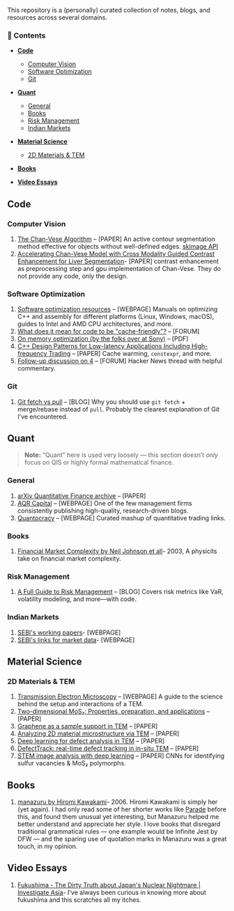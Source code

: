 

This repository is a (personally) curated collection of notes, blogs, and resources across several domains.



### 🧠 Contents

- [**Code**](#code)
  - [Computer Vision](#computer-vision)
  - [Software Optimization](#software-optimization)
  - [Git](#git)

- [**Quant**](#quant)
  - [General](#general)
  - [Books](#books)
  - [Risk Management](#risk-management)
  - [Indian Markets](#indian-markets)

- [**Material Science**](#material-science)
  - [2D Materials & TEM](#2d-materials--tem)

- [**Books**](#books)
  
- [**Video Essays**](#video-essays)




## Code 

### Computer Vision
1. [The Chan-Vese Algorithm](https://arxiv.org/abs/1107.2782) – [PAPER] An active contour segmentation method effective for objects without well-defined edges. [skimage API](https://scikit-image.org/docs/0.25.x/auto_examples/segmentation/plot_chan_vese.html#sphx-glr-auto-examples-segmentation-plot-chan-vese-py)
2. [Accelerating Chan-Vese Model with Cross Modality Guided
Contrast Enhancement for Liver Segmentation](https://helvia.uco.es/xmlui/bitstream/handle/10396/30548/Author_copy_Chan_vese.pdf?isAllowed=y&sequence=3)- [PAPER] contrast enhancement as preprocessing step and gpu implementation of Chan-Vese. They do not provide any code, only the design.

### Software Optimization
1. [Software optimization resources](https://www.agner.org/optimize/) – [WEBPAGE] Manuals on optimizing C++ and assembly for different platforms (Linux, Windows, macOS), guides to Intel and AMD CPU architectures, and more.
2. [What does it mean for code to be "cache-friendly"?](https://stackoverflow.com/questions/16699247/what-does-it-mean-for-code-to-be-cache-friendly) – [FORUM]
3. [On memory optimization (by the folks over at Sony)](https://web.archive.org/web/20160422113037/http://www.research.scea.com/research/pdfs/GDC2003_Memory_Optimization_18Mar03.pdf) – [PDF]
4. [C++ Design Patterns for Low-latency Applications Including High-frequency Trading](https://arxiv.org/abs/2309.04259) – [PAPER] Cache warming, `constexpr`, and more.
5. [Follow-up discussion on 4](https://news.ycombinator.com/item?id=40908273) – [FORUM] Hacker News thread with helpful commentary.

### Git
1. [Git fetch vs pull](https://longair.net/blog/2009/04/16/git-fetch-and-merge/) – [BLOG] Why you should use `git fetch` + merge/rebase instead of `pull`. Probably the clearest explanation of Git I’ve encountered.



## Quant
> **Note:** “Quant” here is used very loosely — this section doesn’t *only* focus on QIS or highly formal mathematical finance.

### General
1. [arXiv Quantitative Finance archive](https://arxiv.org/archive/q-fin) – [PAPER]
2. [AQR Capital](https://www.aqr.com/Insights/Research) – [WEBPAGE] One of the few management firms consistently publishing high-quality, research-driven blogs.
3. [Quantocracy](https://quantocracy.com/) – [WEBPAGE] Curated mashup of quantitative trading links.

### Books
1. [Financial Market Complexity by Neil Johnson et all](https://books.google.com/books/about/Financial_Market_Complexity.html?id=QJnOwQEACAAJ)- 2003, A physicits take on financial market complexity. 

### Risk Management
1. [A Full Guide to Risk Management](https://www.vertoxquant.com/p/a-full-guide-to-risk-management) – [BLOG] Covers risk metrics like VaR, volatility modeling, and more—with code.

### Indian Markets 
1. [SEBI's working papers](https://www.sebi.gov.in/sebiweb/home/HomeAction.do?doListing=yes&sid=4&ssid=81&smid=104)- [WEBPAGE]
2. [SEBI's links for market data](https://www.sebi.gov.in/Curation_Links_for_Securities_Market_Data.html)- [WEBPAGE]
   

## Material Science

### 2D Materials & TEM
1. [Transmission Electron Microscopy](https://www.nanoscience.com/techniques/transmission-electron-microscopy/) – [WEBPAGE] A guide to the science behind the setup and interactions of a TEM.
2. [Two-dimensional MoS₂: Properties, preparation, and applications](https://www.sciencedirect.com/science/article/pii/S2352847815000040) – [PAPER]
3. [Graphene as a sample support in TEM](https://arxiv.org/pdf/1204.6647) – [PAPER]
4. [Analyzing 2D material microstructure via TEM](https://appmicro.springeropen.com/articles/10.1186/s42649-019-0013-5) – [PAPER]
5. [Deep learning for defect analysis in TEM](https://www.sciencedirect.com/science/article/pii/S258900422302059X) – [PAPER]
6. [DefectTrack: real-time defect tracking in in-situ TEM](https://pmc.ncbi.nlm.nih.gov/articles/PMC9489724/) – [PAPER]
7. [STEM image analysis with deep learning](https://arxiv.org/pdf/2206.04272) – [PAPER] CNNs for identifying sulfur vacancies & MoS₂ polymorphs.

## Books
1. [manazuru by Hiromi Kawakami](https://en.wikipedia.org/wiki/Manazuru_(novel))- 2006. Hiromi Kawakami is simply her (yet again). I had only read some of her shorter works like [Parade](https://www.amazon.com/Parade-Folktale-Hiromi-Kawakami/dp/1593765800) before this, and found them unusual yet interesting, but Manazuru helped me better understand and appreciate her style. I love books that disregard traditional grammatical rules — one example would be Infinite Jest by DFW — and the sparing use of quotation marks in Manazuru was a great touch, in my opinion.
   
## Video Essays
1. [Fukushima - The Dirty Truth about Japan's Nuclear Nightmare | Investigate Asia](https://www.youtube.com/watch?v=13b2TVom5gc&ab_channel=InvestigateAsia)- I've always been curious in knowing more about fukushima and this scratches all my itches. 
